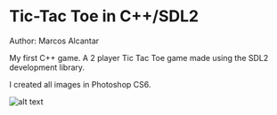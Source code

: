 # Tic-Tac Toe in C++/SDL2
Author: Marcos Alcantar

My first C++ game. 
A 2 player Tic Tac Toe game made using the SDL2 development library.

I created all images in Photoshop CS6.

![alt text](https://github.com/marcosa97/Tic-Tac-Toe-C-SDL2/blob/master/Screenshot%20(64).png)

